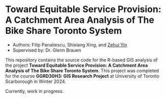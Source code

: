 # Toward Equitable Service Provision: A Catchment Area Analysis of The Bike Share Toronto System

- Authors: Filip Panaitescu, Shixiang Xing, and [Zehui Yin](https://zehuiyin.github.io/)
- Supervised by: Dr. Glenn Brauen

This repository contains the source code for the R-based GIS analysis of the project **Toward Equitable Service Provision: A Catchment Area Analysis of The Bike Share Toronto System**. This project was completed for the course **GGRD30H3: GIS Research Project** at University of Toronto Scarborough in Winter 2024.

Currently, work in progress.
